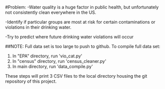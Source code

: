 #Problem:
-Water quality is a huge factor in public health, but unfortunately not
consistently clean everywhere in the US.

-Identify if particular groups are most at risk for certain contaminations or
violations in their drinking water.

-Try to predict where future drinking water violations will occur

##NOTE:
Full data set is too large to push to github.
To compile full data set:

1) In "EPA" directory, run 'vio_cat.py'
2) In "census" directory, run 'census_cleaner.py'
3) In main directory, run 'data_compile.py'

These steps will print 3 CSV files to the local directory housing the git
repository of this project.
